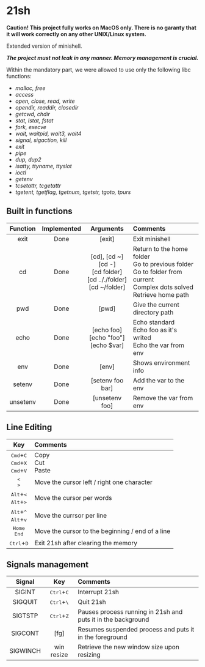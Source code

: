 # 21sh

**Caution! This project fully works on MacOS only. There is no garanty that it will work correctly on any other UNIX/Linux system.**

Extended version of minishell.

***The project must not leak in any manner. Memory management is crucial.***

Within the mandatory part, we were allowed to use only the following libc functions:
 - *malloc, free*
 - *access*
 - *open, close, read, write*
 - *opendir, readdir, closedir*
 - *getcwd, chdir*
 - *stat, lstat, fstat*
 - *fork, execve*
 - *wait, waitpid, wait3, wait4*
 - *signal, sigaction, kill*
 - *exit*
 - *pipe*
 - *dup, dup2*
 - *isatty, ttyname, ttyslot*
 - *ioctl*
 - *getenv*
 - *tcsetattr, tcgetattr*
 - *tgetent, tgetflag, tgetnum, tgetstr, tgoto, tpurs*

## Built in functions

|Function|Implemented|Arguments|Comments
|:-:|:-:|:-:|:--
|exit|Done|[exit]|Exit minishell
|cd|Done|[cd], [cd ~]<br>[cd -]<br>[cd folder]<br>[cd .././folder]<br>[cd ~/folder]|Return to the home folder<br>Go to previous folder<br>Go to folder from current<br>Complex dots solved<br>Retrieve home path
|pwd|Done|[pwd]|Give the current directory path
|echo|Done|[echo foo]<br>[echo "foo"]<br>[echo $var]|Echo standard<br>Echo foo as it's writed<br>Echo the var from env
|env|Done|[env]|Shows environment info
|setenv|Done|[setenv foo bar]|Add the var to the env
|unsetenv|Done|[unsetenv foo]|Remove the var from env

## Line Editing

Key|Comments|
:-:|:--
<kbd>Cmd</kbd>+<kbd>C</kbd><br><kbd>Cmd</kbd>+<kbd>X</kbd><br><kbd>Cmd</kbd>+<kbd>V</kbd>|Copy<br>Cut<br>Paste
<kbd><</kbd><br><kbd>></kbd>|Move the cursor left / right one character
<kbd>Alt</kbd>+<kbd><</kbd><br><kbd>Alt</kbd>+<kbd>></kbd>|Move the cursor per words
<kbd>Alt</kbd>+<kbd>^</kbd><br><kbd>Alt</kbd>+<kbd>v</kbd>|Move the currsor per line
<kbd>Home</kbd><br><kbd>End</kbd>|Move the cursor to the beginning / end of a line
<kbd>Ctrl</kbd>+<kbd>D</kbd>|Exit 21sh after clearing the memory

## Signals management

|Signal|Key|Comments
|:-:|:-:|:--
|SIGINT|<kbd>Ctrl</kbd>+<kbd>C</kbd>|Interrupt 21sh
|SIGQUIT|<kbd>Ctrl</kbd>+<kbd>\\</kbd>|Quit 21sh
|SIGTSTP|<kbd>Ctrl</kbd>+<kbd>Z</kbd>|Pauses process running in 21sh and puts it in the background
|SIGCONT|[fg]|Resumes suspended process and puts it in the foreground
|SIGWINCH|win resize|Retrieve the new window size upon resizing
